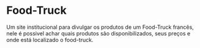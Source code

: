 # Food-Truck
Um site institucional para divulgar os produtos de um Food-Truck francês, nele é possivel achar quais produtos são disponibilizados, seus preços e onde está localizado o food-truck.
